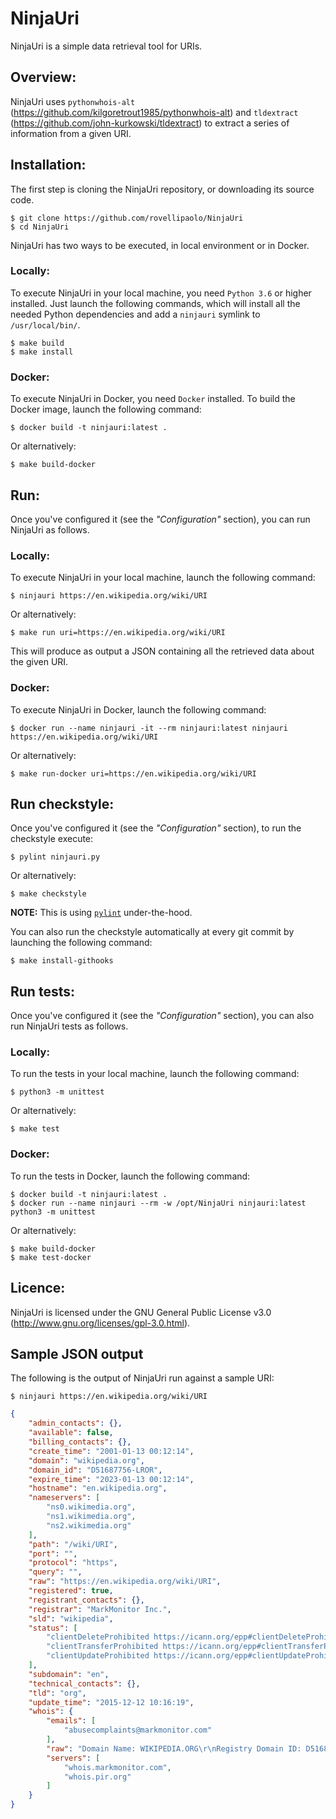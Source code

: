 NinjaUri
========

NinjaUri is a simple data retrieval tool for URIs.

## Overview:

NinjaUri uses `pythonwhois-alt` (https://github.com/kilgoretrout1985/pythonwhois-alt) and `tldextract` (https://github.com/john-kurkowski/tldextract) to extract a series of information from a given URI.


## Installation:
The first step is cloning the NinjaUri repository, or downloading its source code.

```
$ git clone https://github.com/rovellipaolo/NinjaUri
$ cd NinjaUri
```

NinjaUri has two ways to be executed, in local environment or in Docker.

### Locally:
To execute NinjaUri in your local machine, you need `Python 3.6` or higher installed.
Just launch the following commands, which will install all the needed Python dependencies and add a `ninjauri` symlink to `/usr/local/bin/`.

```
$ make build
$ make install
```

### Docker:
To execute NinjaUri in Docker, you need `Docker` installed.
To build the Docker image, launch the following command:

```
$ docker build -t ninjauri:latest .
```
Or alternatively:
```
$ make build-docker
```


## Run:
Once you've configured it (see the _"Configuration"_ section), you can run NinjaUri as follows.

### Locally:
To execute NinjaUri in your local machine, launch the following command:

```
$ ninjauri https://en.wikipedia.org/wiki/URI
```
Or alternatively:
```
$ make run uri=https://en.wikipedia.org/wiki/URI
```

This will produce as output a JSON containing all the retrieved data about the given URI.

### Docker:
To execute NinjaUri in Docker, launch the following command:

```
$ docker run --name ninjauri -it --rm ninjauri:latest ninjauri https://en.wikipedia.org/wiki/URI
```
Or alternatively:
```
$ make run-docker uri=https://en.wikipedia.org/wiki/URI
```


## Run checkstyle:
Once you've configured it (see the _"Configuration"_ section), to run the checkstyle execute:
```
$ pylint ninjauri.py
```
Or alternatively:
```
$ make checkstyle
```
**NOTE:** This is using [`pylint`](https://github.com/PyCQA/pylint) under-the-hood.

You can also run the checkstyle automatically at every git commit by launching the following command:
```
$ make install-githooks
```


## Run tests:
Once you've configured it (see the _"Configuration"_ section), you can also run NinjaUri tests as follows.

### Locally:
To run the tests in your local machine, launch the following command:
```
$ python3 -m unittest
```
Or alternatively:
```
$ make test
```

### Docker:
To run the tests in Docker, launch the following command:
```
$ docker build -t ninjauri:latest .
$ docker run --name ninjauri --rm -w /opt/NinjaUri ninjauri:latest python3 -m unittest
```
Or alternatively:
```
$ make build-docker
$ make test-docker
```


## Licence:

NinjaUri is licensed under the GNU General Public License v3.0 (http://www.gnu.org/licenses/gpl-3.0.html).


## Sample JSON output

The following is the output of NinjaUri run against a sample URI:
```
$ ninjauri https://en.wikipedia.org/wiki/URI
```
```json
{
    "admin_contacts": {},
    "available": false,
    "billing_contacts": {},
    "create_time": "2001-01-13 00:12:14",
    "domain": "wikipedia.org",
    "domain_id": "D51687756-LROR",
    "expire_time": "2023-01-13 00:12:14",
    "hostname": "en.wikipedia.org",
    "nameservers": [
        "ns0.wikimedia.org",
        "ns1.wikimedia.org",
        "ns2.wikimedia.org"
    ],
    "path": "/wiki/URI",
    "port": "",
    "protocol": "https",
    "query": "",
    "raw": "https://en.wikipedia.org/wiki/URI",
    "registered": true,
    "registrant_contacts": {},
    "registrar": "MarkMonitor Inc.",
    "sld": "wikipedia",
    "status": [
        "clientDeleteProhibited https://icann.org/epp#clientDeleteProhibited",
        "clientTransferProhibited https://icann.org/epp#clientTransferProhibited",
        "clientUpdateProhibited https://icann.org/epp#clientUpdateProhibited"
    ],
    "subdomain": "en",
    "technical_contacts": {},
    "tld": "org",
    "update_time": "2015-12-12 10:16:19",
    "whois": {
        "emails": [
            "abusecomplaints@markmonitor.com"
        ],
        "raw": "Domain Name: WIKIPEDIA.ORG\r\nRegistry Domain ID: D51687756-LROR\r\nRegistrar WHOIS Server: whois.markmonitor.com\r\nRegistrar URL: http://www.markmonitor.com\r\nUpdated Date: 2015-12-12T10:16:19Z\r\nCreation Date: 2001-01-13T00:12:14Z\r\nRegistry Expiry Date: 2023-01-13T00:12:14Z\r\nRegistrar Registration Expiration Date:\r\nRegistrar: MarkMonitor Inc.\r\nRegistrar IANA ID: 292\r\nRegistrar Abuse Contact Email: abusecomplaints@markmonitor.com\r\nRegistrar Abuse Contact Phone: +1.2083895740\r\nReseller:\r\nDomain Status: clientDeleteProhibited https://icann.org/epp#clientDeleteProhibited\r\nDomain Status: clientTransferProhibited https://icann.org/epp#clientTransferProhibited\r\nDomain Status: clientUpdateProhibited https://icann.org/epp#clientUpdateProhibited\r\nRegistrant Organization: Wikimedia Foundation, Inc.\r\nRegistrant State/Province: CA\r\nRegistrant Country: US\r\nName Server: NS0.WIKIMEDIA.ORG\r\nName Server: NS1.WIKIMEDIA.ORG\r\nName Server: NS2.WIKIMEDIA.ORG\r\nDNSSEC: unsigned\r\nURL of the ICANN Whois Inaccuracy Complaint Form https://www.icann.org/wicf/)\r\n>>> Last update of WHOIS database: 2020-05-28T14:27:51Z <<<\r\n\r\nFor more information on Whois status codes, please visit https://icann.org/epp\r\n\r\nAccess to Public Interest Registry WHOIS information is provided to assist persons in determining the contents of a domain name registration record in the Public Interest Registry registry database. The data in this record is provided by Public Interest Registry for informational purposes only, and Public Interest Registry does not guarantee its accuracy. This service is intended only for query-based access. You agree that you will use this data only for lawful purposes and that, under no circumstances will you use this data to (a) allow, enable, or otherwise support the transmission by e-mail, telephone, or facsimile of mass unsolicited, commercial advertising or solicitations to entities other than the data recipient's own existing customers; or (b) enable high volume, automated, electronic processes that send queries or data to the systems of Registry Operator, a Registrar, or Afilias except as reasonably necessary to register domain names or modify existing registrations. All rights reserved. Public Interest Registry reserves the right to modify these terms at any time. By submitting this query, you agree to abide by this policy.\n\nThe Registrar of Record identified in this output may have an RDDS service that can be queried for additional information on how to contact the Registrant, Admin, or Tech contact of the queried domain name.\r\n",
        "servers": [
            "whois.markmonitor.com",
            "whois.pir.org"
        ]
    }
}
```